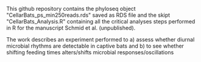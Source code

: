 This github repository contains the phyloseq object "CellarBats_ps_min250reads.rds" saved as RDS file and the skipt "CellarBats_Analysis.R" containing all the critical analyses steps performed in R for the manuscript Schmid et al. (unpublished). 

The work describes an experiment performed to a) assess whether diurnal microbial rhythms are detectable in captive bats and b) to see whether shifting feeding times alters/shifts microbial responses/oscillations

